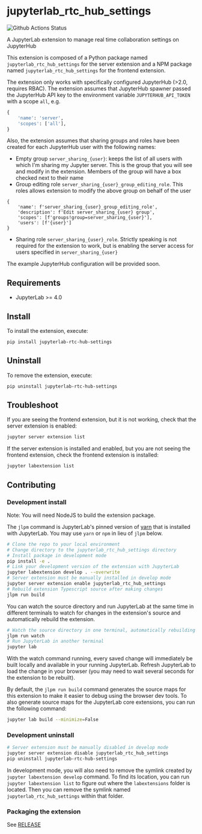 # jupyterlab_rtc_hub_settings

![Github Actions Status](https://github.com/LabShare/jupyterlab-extensions/workflows/Build/badge.svg)

A JupyterLab extension to manage real time collaboration settings on JupyterHub


This extension is composed of a Python package named `jupyterlab_rtc_hub_settings`
for the server extension and a NPM package named `jupyterlab_rtc_hub_settings`
for the frontend extension.

The extension only works with specifically configured JupyterHub (>2.0, requires RBAC). The extension assumes that JupyterHub spawner passed the JupyterHub API key to the environment variable `JUPYTERHUB_API_TOKEN` with a scope `all`, e.g.
```py
{
    'name': 'server',
    'scopes': ['all'],
}
```
Also, the extension assumes that sharing groups and roles have been created for each JupyterHub user with the following names:
- Empty group `server_sharing_{user}`: keeps the list of all users with which I'm sharing my Jupyter server. This is the group that you will see and modify in the extension. Members of the group will have a box checked next to their name
- Group editing role `server_sharing_{user}_group_editing_role`. This roles allows extension to modify the above group on behalf of the user
```
{
    'name': f'server_sharing_{user}_group_editing_role',
    'description': f'Edit server_sharing_{user} group',
    'scopes': [f'groups!group=server_sharing_{user}'],
    'users': [f'{user}']
}
```
- Sharing role `server_sharing_{user}_role`. Strictly speaking is not required for the extension to work, but is enabling the server access for users specified in `server_sharing_{user}`

The example JupyterHub configuration will be provided soon.


## Requirements

* JupyterLab >= 4.0


## Install

To install the extension, execute:

```bash
pip install jupyterlab-rtc-hub-settings
```

## Uninstall

To remove the extension, execute:

```bash
pip uninstall jupyterlab-rtc-hub-settings
```


## Troubleshoot

If you are seeing the frontend extension, but it is not working, check
that the server extension is enabled:

```bash
jupyter server extension list
```

If the server extension is installed and enabled, but you are not seeing
the frontend extension, check the frontend extension is installed:

```bash
jupyter labextension list
```


## Contributing

### Development install

Note: You will need NodeJS to build the extension package.

The `jlpm` command is JupyterLab's pinned version of
[yarn](https://yarnpkg.com/) that is installed with JupyterLab. You may use
`yarn` or `npm` in lieu of `jlpm` below.

```bash
# Clone the repo to your local environment
# Change directory to the jupyterlab_rtc_hub_settings directory
# Install package in development mode
pip install -e .
# Link your development version of the extension with JupyterLab
jupyter labextension develop . --overwrite
# Server extension must be manually installed in develop mode
jupyter server extension enable jupyterlab_rtc_hub_settings
# Rebuild extension Typescript source after making changes
jlpm run build
```

You can watch the source directory and run JupyterLab at the same time in different terminals to watch for changes in the extension's source and automatically rebuild the extension.

```bash
# Watch the source directory in one terminal, automatically rebuilding when needed
jlpm run watch
# Run JupyterLab in another terminal
jupyter lab
```

With the watch command running, every saved change will immediately be built locally and available in your running JupyterLab. Refresh JupyterLab to load the change in your browser (you may need to wait several seconds for the extension to be rebuilt).

By default, the `jlpm run build` command generates the source maps for this extension to make it easier to debug using the browser dev tools. To also generate source maps for the JupyterLab core extensions, you can run the following command:

```bash
jupyter lab build --minimize=False
```

### Development uninstall

```bash
# Server extension must be manually disabled in develop mode
jupyter server extension disable jupyterlab_rtc_hub_settings
pip uninstall jupyterlab-rtc-hub-settings
```

In development mode, you will also need to remove the symlink created by `jupyter labextension develop`
command. To find its location, you can run `jupyter labextension list` to figure out where the `labextensions`
folder is located. Then you can remove the symlink named `jupyterlab_rtc_hub_settings` within that folder.

### Packaging the extension

See [RELEASE](RELEASE.md)

